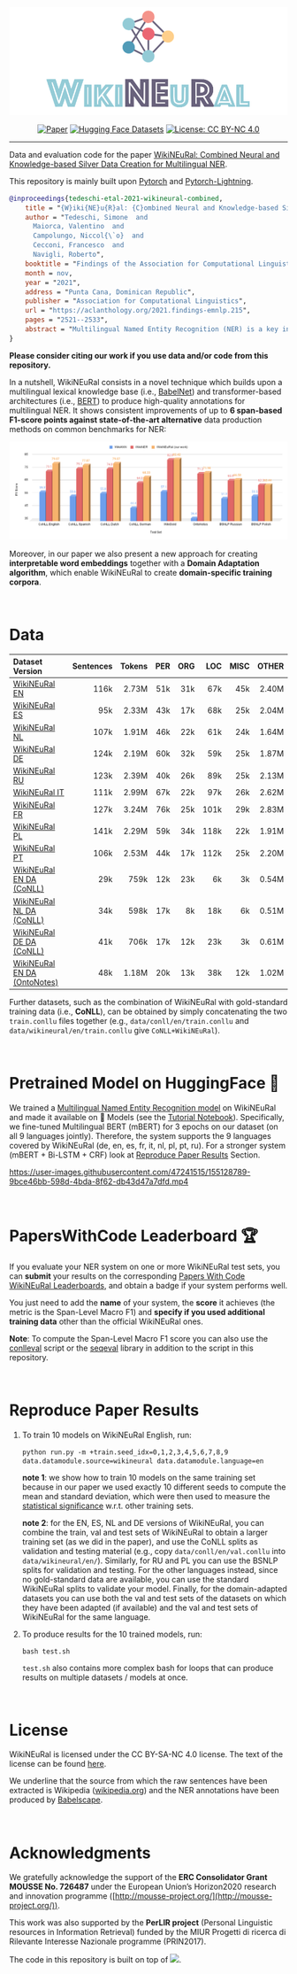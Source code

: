 <div align="center">    

![logo](img/wikineural.png)
 
[![Paper](https://img.shields.io/badge/Proc-EMNLP--Proceedings-red)](https://aclanthology.org/2021.findings-emnlp.215/?ref=https://githubhelp.com)
[![Hugging Face Datasets](https://img.shields.io/badge/%F0%9F%A4%97%20Hugging%20Face-WikiNEuRal-blue)](https://huggingface.co/datasets/Babelscape/wikineural)
[![License: CC BY-NC 4.0](https://img.shields.io/badge/License-CC%20BY--NC%204.0-green.svg)](https://creativecommons.org/licenses/by-nc/4.0/)

</div>

--------------------------------------------------------------------------------

Data and evaluation code for the paper [WikiNEuRal: Combined Neural and Knowledge-based Silver Data Creation for Multilingual NER](https://aclanthology.org/2021.findings-emnlp.215/).

This repository is mainly built upon [Pytorch](https://pytorch.org/) and [Pytorch-Lightning](https://pytorch-lightning.readthedocs.io/en/latest/).

```bibtex
@inproceedings{tedeschi-etal-2021-wikineural-combined,
    title = "{W}iki{NE}u{R}al: {C}ombined Neural and Knowledge-based Silver Data Creation for Multilingual {NER}",
    author = "Tedeschi, Simone  and
      Maiorca, Valentino  and
      Campolungo, Niccol{\`o}  and
      Cecconi, Francesco  and
      Navigli, Roberto",
    booktitle = "Findings of the Association for Computational Linguistics: EMNLP 2021",
    month = nov,
    year = "2021",
    address = "Punta Cana, Dominican Republic",
    publisher = "Association for Computational Linguistics",
    url = "https://aclanthology.org/2021.findings-emnlp.215",
    pages = "2521--2533",
    abstract = "Multilingual Named Entity Recognition (NER) is a key intermediate task which is needed in many areas of NLP. In this paper, we address the well-known issue of data scarcity in NER, especially relevant when moving to a multilingual scenario, and go beyond current approaches to the creation of multilingual silver data for the task. We exploit the texts of Wikipedia and introduce a new methodology based on the effective combination of knowledge-based approaches and neural models, together with a novel domain adaptation technique, to produce high-quality training corpora for NER. We evaluate our datasets extensively on standard benchmarks for NER, yielding substantial improvements up to 6 span-based F1-score points over previous state-of-the-art systems for data creation.",
}
```

**Please consider citing our work if you use data and/or code from this repository.**

In a nutshell, WikiNEuRal consists in a novel technique which builds upon a multilingual lexical knowledge base (i.e., [BabelNet](https://babelnet.org/)) and transformer-based architectures (i.e., [BERT](https://arxiv.org/abs/1810.04805)) to produce high-quality annotations for multilingual NER. It shows consistent improvements of up to **6 span-based F1-score points against state-of-the-art alternative** data production methods on common benchmarks for NER:

![comparison](img/comparison.png)

Moreover, in our paper we also present a new approach for creating **interpretable word embeddings** together with a **Domain Adaptation algorithm**, which enable WikiNEuRal to create **domain-specific training corpora**.

<br>

# Data

| Dataset Version | Sentences | Tokens | PER | ORG | LOC | MISC | OTHER |
| :------------- | -------------: | -------------: | -------------: | -------------: | -------------: | -------------: | -------------: |
| [WikiNEuRal EN](data/wikineural/en/) | 116k | 2.73M | 51k | 31k | 67k | 45k | 2.40M |
| [WikiNEuRal ES](data/wikineural/es/) | 95k | 2.33M | 43k | 17k | 68k | 25k | 2.04M |
| [WikiNEuRal NL](data/wikineural/nl/) | 107k | 1.91M | 46k | 22k | 61k | 24k | 1.64M |
| [WikiNEuRal DE](data/wikineural/de/) | 124k | 2.19M | 60k | 32k | 59k | 25k | 1.87M |
| [WikiNEuRal RU](data/wikineural/ru/) | 123k | 2.39M | 40k | 26k | 89k | 25k | 2.13M |
| [WikiNEuRal IT](data/wikineural/it/) | 111k | 2.99M | 67k | 22k | 97k | 26k | 2.62M |
| [WikiNEuRal FR](data/wikineural/fr/) | 127k | 3.24M | 76k | 25k | 101k | 29k | 2.83M |
| [WikiNEuRal PL](data/wikineural/pl/) | 141k | 2.29M | 59k | 34k | 118k | 22k | 1.91M |
| [WikiNEuRal PT](data/wikineural/pt/) | 106k | 2.53M | 44k | 17k | 112k | 25k | 2.20M |
| [WikiNEuRal EN DA (CoNLL)](data/wikineural-DA-conll/en/) | 29k | 759k | 12k | 23k | 6k | 3k | 0.54M |
| [WikiNEuRal NL DA (CoNLL)](data/wikineural-DA-conll/nl/) | 34k | 598k | 17k | 8k | 18k | 6k | 0.51M |
| [WikiNEuRal DE DA (CoNLL)](data/wikineural-DA-conll/de/) | 41k | 706k | 17k | 12k | 23k | 3k | 0.61M |
| [WikiNEuRal EN DA (OntoNotes)](data/wikineural-DA-ON/en/) | 48k | 1.18M | 20k | 13k | 38k | 12k | 1.02M |

Further datasets, such as the combination of WikiNEuRal with gold-standard training data (i.e., **CoNLL**), can be obtained by simply concatenating the two `train.conllu` files together (e.g., `data/conll/en/train.conllu` and `data/wikineural/en/train.conllu` give `CoNLL+WikiNEuRal`).

<br>

# Pretrained Model on HuggingFace 🤗
We trained a [Multilingual Named Entity Recognition model](https://huggingface.co/Babelscape/wikineural-multilingual-ner) on WikiNEuRal and made it available on 🤗 Models (see the [Tutorial Notebook](notebook/WikiNEuRal_HuggingFace.ipynb)).
Specifically, we fine-tuned Multilingual BERT (mBERT) for 3 epochs on our dataset (on all 9 languages jointly). Therefore, the system supports the 9 languages covered by WikiNEuRal (de, en, es, fr, it, nl, pl, pt, ru). For a stronger system (mBERT + Bi-LSTM + CRF) look at [Reproduce Paper Results](#reproduce-paper-results) Section.

https://user-images.githubusercontent.com/47241515/155128789-9bce46bb-598d-4bda-8f62-db43d47a7dfd.mp4


<br>

# PapersWithCode Leaderboard 🏆
If you evaluate your NER system on one or more WikiNEuRal test sets, you can **submit** your results on the corresponding [Papers With Code WikiNEuRal Leaderboards](https://paperswithcode.com/dataset/wikineural), and obtain a badge if your system performs well.

You just need to add the **name** of your system, the **score** it achieves (the metric is the Span-Level Macro F1) and **specify if you used additional training data** other than the official WikiNEuRal ones.

**Note**: To compute the Span-Level Macro F1 score you can also use the [conlleval](https://github.com/sighsmile/conlleval) script or the [seqeval](https://pypi.org/project/seqeval/0.0.10/) library in addition to the script in this repository.

<br>

# Reproduce Paper Results
1. To train 10 models on WikiNEuRal English, run:
    ```
    python run.py -m +train.seed_idx=0,1,2,3,4,5,6,7,8,9 data.datamodule.source=wikineural data.datamodule.language=en
    ```
    **note 1**: we show how to train 10 models on the same training set because in our paper we used exactly 10 different seeds to compute the mean and standard deviation, which were then used to measure the [statistical significance](scripts/significance.py) w.r.t. other training sets.

    **note 2**: for the EN, ES, NL and DE versions of WikiNEuRal, you can combine the train, val and test sets of WikiNEuRal to obtain a larger training set (as we did in the paper), and use the CoNLL splits as validation and testing material (e.g., copy `data/conll/en/val.conllu` into `data/wikineural/en/`). Similarly, for RU and PL you can use the BSNLP splits for validation and testing. For the other languages instead, since no gold-standard data are available, you can use the standard WikiNEuRal splits to validate your model. Finally, for the domain-adapted datasets you can use both the val and test sets of the datasets on which they have been adapted (if available) and the val and test sets of WikiNEuRal for the same language.

2. To produce results for the 10 trained models, run:
    ```
    bash test.sh
    ```
    
    `test.sh` also contains more complex bash for loops that can produce results on multiple datasets / models at once.

<br>

# License 
WikiNEuRal is licensed under the CC BY-SA-NC 4.0 license. The text of the license can be found [here](https://github.com/Babelscape/wikineural/blob/master/LICENSE).

We underline that the source from which the raw sentences have been extracted is Wikipedia ([wikipedia.org](https://www.wikipedia.org/)) and the NER annotations have been produced by [Babelscape](https://babelscape.com/).

<br>

# Acknowledgments
We gratefully acknowledge the support of the **ERC Consolidator Grant MOUSSE No. 726487** under the European Union’s Horizon2020 research and innovation programme ([http://mousse-project.org/](http://mousse-project.org/)).

This work was also supported by the **PerLIR project** (Personal Linguistic resources in Information Retrieval) funded by the MIUR Progetti di ricerca di Rilevante Interesse Nazionale programme (PRIN2017).

The code in this repository is built on top of [![](https://shields.io/badge/-nn--template-emerald?style=flat&logo=github&labelColor=gray)](https://github.com/lucmos/nn-template).
